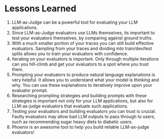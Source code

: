 # Lessons Learned

1. LLM-as-Judge can be a powerful tool for evaluating your LLM applications. 
2. Since LLM-as-Judge evaluators use LLMs themselves, its important to test your evaluators themselves, by comparing against ground truths. 
3. With a much smaller portion of your traces you can still build effective evaluators. Sampling from your traces and dividing into train/dev/test splits allows you to train your evaluators with confidence. 
4. Iterating on your evaluators is important. Only through multiple iterations can you hill-climb and get your evaluators to a spot where you trust them.
5. Prompting your evaluators to produce natural language explanations is very helpful. It allows you to understand what your model is thinking and why. You can use these explanations to iteratively improve upon your evaluator prompt. 
6. Researching prompting strategies and building prompts with these strategies is important not only for your LLM applications, but also for LLM-as-judge evaluators that evaluate such applications. 
7. Testing your evaluators and building evaluators you can trust is crucial. Faulty evaluators may allow bad LLM outputs to pass through to users, such as recommending sugar heavy diets to diabetic users. 
8. Phoenix is an awesome tool to help you build reliable LLM-as-judge evaluators!